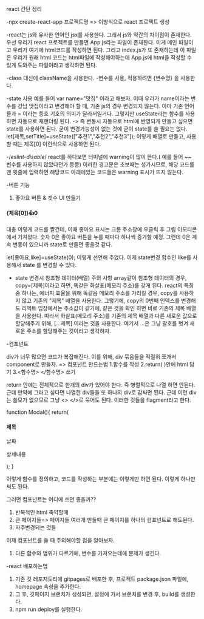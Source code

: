 react 간단 정리

-npx create-react-app 프로젝트명   => 이방식으로 react 프로젝트 생성

-react는 js와 유사한 언어인 jsx를 사용한다. 그래서 js와 약간의 차이점이 존재한다.
우선 우리가 react 프로젝트를 만들면 App.js라는 파일이 존재한다. 이게 메인 파일이고 우리가 여기에 html코드를 작성하면 된다. 그리고 index.js가 또 존재하는데
이 파일은 우리가 원래 html 코드는 html파일에 작성해야하는데 App.js에 html을 작성할 수 있게 도와주는 파일이라고 생각하면 된다.


-class 대신에 className을 사용한다.
-변수를 사용, 적용하려면 {변수명} 을 사용한다.

-state 사용
예를 들어 var name="맛집" 이라고 해보자.
이때 우리가 name이라는 변수를 강남 맛집이라고  변경해야 할 때, 기존 js의 경우 변경되지 않는다. 아마 기존 언어들과 = 이라는 등호 기호의 의미가 달라서일거다.
그렇지만 useState라는 함수를 사용하면 자동으로 재랜더링 된다.
-> 즉 변동시 자동으로 html에 반영되게 만들고 싶으면 state를 사용하면 된다. 굳이 변경가능성이 없는 것에 굳이 state를 쓸 필요는 없다.
  let[제목,setTitle]=useState(["추천1","추천2","추천3"]);
이렇게 배열로 만들고, 	사용할 때는 제목[0]  이런식으로 사용하면 된다.

-/*eslint-disable*/
react를 하다보면 터미널에 warning이 많이 뜬다.( 예를 들어 ~~ 변수를 사용하지 않았다던가 등등)
이러한 경고문은 초보때는 성가시므로, 해당 코드를 맨 윗줄에 입력하면 해당코드 아래에있는 코드들은 warning 표시가 뜨지 않는다.

-버튼 기능
1. 좋아요 버튼 & 갯수 UI 만들기

<h4>{제목[0]}<span>👍</span>0</h4>

대충 이렇게 코드를 짤건데, 이때 좋아요 표시는 크롬 주소창에 우클릭 후 그림 이모티콘에서 가져왔다. 숫자 0은 좋아요 버튼을 누를 때마다 하나씩 증가할 예정.
그런데 0은 계속 변동이 있으니까 state로 만들면 좋을것 같다.

let[좋아요,like]=useState(0);
이렇게 선언해 주었다. 이제 state변경 함수인 like를 사용해서 state 를 변경할 수 있다.

- state 변경시 참조형 데이터(배열) 주의 사항
array같이 참조형 데이터의 경우, copy=[제목]이라고 하면, 똑같은 화살표(메모리 주소)를 갖게 된다. react의 특징 중 하나는, 에너지 효율을 위해 똑같음 메모리 주소를 가리킬 경우, copy를 사용하지 않고 기존의 "제목" 배열을 사용한다. 그렇기에, copy의 0번째 인덱스를 변경해도 리엑트 입장에서는 주소값이 같기에, 같은 것을 확인 하면 바로 기존의 제목 배열을 사용한다. 따라서 화살표(메모리 주소)를 기존의 제목 배열과 다른 새로운 값으로 할당해주기 위해, [...제목] 이라는 것을 사용한다. 여기서 ...은 그냥 괄호를 벗겨 새로운 주소를 할당해주는 것이라고 생각하자.

-컴포넌트

div가 너무 많으면 코드가 복잡해진다.
이를 위해, div 묶음들을 적절히 쪼개서 component로 만들자.  => 컴포넌트 만드는법
1.함수를 작성
2.return( )안에 html 담기
3.<함수명> </함수명> 쓰기

return 안에는 전체적으로 한개의 div가 있어야 한다. 즉 병렬적으로 나열 하면 안된다. 근데 만약에 그러고 싶다면 나열한 div들을 또 하나의 div로 감싸면 된다. 근데 이런 div는 쓸모가 없으므로 그냥 <> </>로 묶어도 된다. 이러한 것들을 flagment라고 한다.

function Modal(){
  return(
    <div className='modal'>
        <h4>제목</h4>
        <p>날짜</p>
        <p>상세내용</p>
      </div>
  );
}

이렇게 함수를 정의하고, 코드를 작성하는 부분에는
<Modal></Modal>  이렇게만 하면 된다.
<Modal/>  이렇게 하나만 써도 된다.

그러면 컴포넌트는 어디에 쓰면 좋을까??
1. 반복적인 html 축약할때
2. 큰 페이지들=> 페이지들 여러개 만들때 큰 페이지를 하나의 컴포넌트로 해도된다.
3. 자주변경되는 것들

이제 컴포넌트를 쓸 때 주의해야할 점을 알아보자.
1. 다른 함수와 범위가 다르기에, 변수를 가져오는데에 문제가 생긴다.

-react 배포하는법
1. 기존 깃 레포지토리에 gitpages로 배포한 후, 프로젝트 package.json 파일에,
homepage 속성을 추가한다.
2. 그 후, 깃페이지 브랜치가 생성되면, 설정에 가서 브랜치를 변경 후, build를 생성한다.
3. npm run deploy를 실행한다.